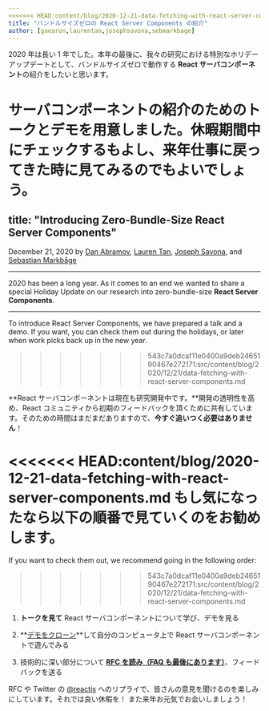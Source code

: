 ```yaml
---
<<<<<<< HEAD:content/blog/2020-12-21-data-fetching-with-react-server-components.md
title: "バンドルサイズゼロの React Server Components の紹介"
author: [gaearon,laurentan,josephsavona,sebmarkbage]
---
```


2020 年は長い 1 年でした。本年の最後に、我々の研究における特別なホリデーアップデートとして、バンドルサイズゼロで動作する **React サーバコンポーネント**の紹介をしたいと思います。

サーバコンポーネントの紹介のためのトークとデモを用意しました。休暇期間中にチェックするもよし、来年仕事に戻ってきた時に見てみるのでもよいでしょう。
=======
title: "Introducing Zero-Bundle-Size React Server Components"
---

December 21, 2020 by [Dan Abramov](https://twitter.com/dan_abramov), [Lauren Tan](https://twitter.com/potetotes), [Joseph Savona](https://twitter.com/en_JS), and [Sebastian Markbåge](https://twitter.com/sebmarkbage)

---

<Intro>

2020 has been a long year. As it comes to an end we wanted to share a special Holiday Update on our research into zero-bundle-size **React Server Components**.

</Intro>

---

To introduce React Server Components, we have prepared a talk and a demo. If you want, you can check them out during the holidays, or later when work picks back up in the new year.
>>>>>>> 543c7a0dcaf11e0400a9deb2465190467e272171:src/content/blog/2020/12/21/data-fetching-with-react-server-components.md

<YouTubeIframe src="https://www.youtube.com/embed/TQQPAU21ZUw" />

**React サーバコンポーネントは現在も研究開発中です。**開発の透明性を高め、React コミュニティから初期のフィードバックを頂くために共有しています。そのための時間はまだまだありますので、**今すぐ追いつく必要はありません**！

<<<<<<< HEAD:content/blog/2020-12-21-data-fetching-with-react-server-components.md
もし気になったなら以下の順番で見ていくのをお勧めします。
=======
If you want to check them out, we recommend going in the following order:
>>>>>>> 543c7a0dcaf11e0400a9deb2465190467e272171:src/content/blog/2020/12/21/data-fetching-with-react-server-components.md

1. **トークを見て** React サーバコンポーネントについて学び、デモを見る

2. **[デモをクローン](http://github.com/reactjs/server-components-demo)**して自分のコンピュータ上で React サーバコンポーネントで遊んでみる

3. 技術的に深い部分について **[RFC を読み（FAQ も最後にあります）](https://github.com/reactjs/rfcs/pull/188)**、フィードバックを送る

RFC や Twitter の [@reactjs](https://twitter.com/reactjs) へのリプライで、皆さんの意見を聞けるのを楽しみにしています。それでは良い休暇を！ また来年お元気でお会いしましょう！
